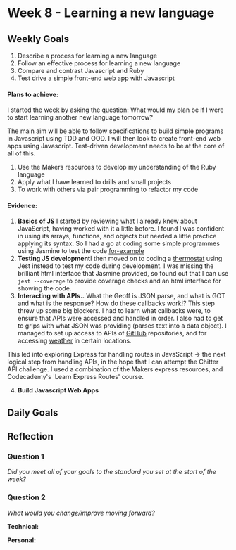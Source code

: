 # Week 8 - Learning a new language

## Weekly Goals

1. Describe a process for learning a new language
2. Follow an effective process for learning a new language
3. Compare and contrast Javascript and Ruby
4. Test drive a simple front-end web app with Javascript

#### Plans to achieve:

I started the week by asking the question: What would my plan be if I were to start learning another new language tomorrow? 

The main aim will be able to follow specifications to build simple programs in Javascript using TDD and OOD. I will then look to create front-end web apps using Javascript. Test-driven development needs to be at the core of all of this.

1. Use the Makers resources to develop my understanding of the Ruby language
2. Apply what I have learned to drills and small projects
3. To work with others via pair programming to refactor my code

#### Evidence:
1. **Basics of JS** I started by reviewing what I already knew about JavaScript, having worked with it a little before. I found I was confident in using its arrays, functions, and objects but needed a little practice applying its syntax. So I had a go at coding some simple programmes using Jasmine to test the code [for-example](https://github.com/nickwlong/Learning-Javascript/tree/main/1.%20Test-driving%20JS/JasmineWhat/src)
2. **Testing JS development**I then moved on to coding a [thermostat](https://github.com/nickwlong/Learning-Javascript/tree/main/1.%20Test-driving%20JS/Thermostat) using Jest instead to test my code during development. I was missing the brilliant html interface that Jasmine provided, so found out that I can use `jest --coverage` to provide coverage checks and an html interface for showing the code.
3. **Interacting with APIs..** What the Geoff is JSON.parse, and what is GOT and what is the response? How do these callbacks work!?
  This step threw up some big blockers. I had to learn what callbacks were, to ensure that APIs were accessed and handled in order. I also had to get to grips with what JSON was providing (parses text into a data object). I managed to set up access to APIs of [GitHub](https://github.com/nickwlong/Learning-Javascript/blob/main/1.%20Test-driving%20JS/GitClient/githubApi.js) repositories, and for accessing [weather](https://github.com/nickwlong/Learning-Javascript/blob/main/1.%20Test-driving%20JS/WeatherApp/index.js) in certain locations. 

  This led into exploring Express for handling routes in JavaScript -> the next logical step from handling APIs, in the hope that I can attempt the Chitter API challenge. I used a combination of the Makers express resources, and Codecademy's 'Learn Express Routes' course.

4. **Build Javascript Web Apps**

## Daily Goals
  
  
## Reflection


### Question 1

*Did you meet all of your goals to the standard you set at the start of the week?*



### Question 2

*What would you change/improve moving forward?*


**Technical:**


**Personal:**
